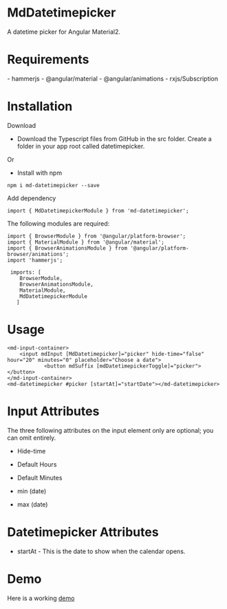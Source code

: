 # MdDatetimepicker
A datetime picker for Angular Material2.


<h1>Requirements</h1>
- hammerjs
- @angular/material
- @angular/animations
- rxjs/Subscription


<h1>Installation</h1>


Download

- Download the Typescript files from GitHub in the src folder. Create a folder in your app root called datetimepicker.

Or

- Install with npm


```
npm i md-datetimepicker --save
```

Add dependency

```
import { MdDatetimepickerModule } from 'md-datetimepicker';
```

The following modules are required:

```
import { BrowserModule } from '@angular/platform-browser';
import { MaterialModule } from '@angular/material';
import { BrowserAnimationsModule } from '@angular/platform-browser/animations';
import 'hammerjs';

 imports: [
    BrowserModule,
    BrowserAnimationsModule,
    MaterialModule,
    MdDatetimepickerModule
   ]
```

<h1>Usage</h1>

```
<md-input-container>
    <input mdInput [MdDatetimepicker]="picker" hide-time="false" hour="20" minutes="0" placeholder="Choose a date">
		    <button mdSuffix [mdDatetimepickerToggle]="picker"></button>
</md-input-container>
<md-datetimepicker #picker [startAt]="startDate"></md-datetimepicker>
```

<h1>Input Attributes</h1>

The three following attributes on the <bold>input</bold> element only are optional; you can omit entirely.

- Hide-time

- Default Hours

- Default Minutes

- min (date)

- max (date)


<h1>Datetimepicker Attributes</h1>

- startAt - This is the date to show when the calendar opens.

<h1>Demo</h1>
Here is a working <a href="http://components.mikemcanulty.com/">demo</a>
